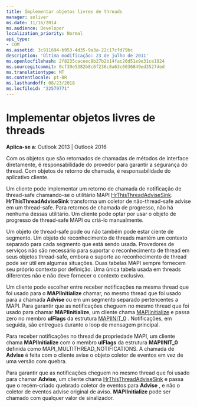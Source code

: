 ```yaml
---
title: Implementar objetos livres de threads
manager: soliver
ms.date: 11/16/2014
ms.audience: Developer
localization_priority: Normal
api_type:
- COM
ms.assetid: 3c911694-b953-4d35-9a3a-22c17cfd79bc
description: 'Última modificação: 23 de julho de 2011'
ms.openlocfilehash: 2f8235caceec8b27b2b14fac26d51e9e31ce1024
ms.sourcegitcommit: 0cf39e5382b8c6f236c8a63c6036849ed3527ded
ms.translationtype: MT
ms.contentlocale: pt-BR
ms.lasthandoff: 08/23/2018
ms.locfileid: "22579771"
---
```

# <a name="implementing-thread-safe-objects"></a>Implementar objetos livres de threads

  
  
**Aplica-se a**: Outlook 2013 | Outlook 2016 
  
Com os objetos que são retornados de chamadas de métodos de interface diretamente, é responsabilidade do provedor para garantir a segurança do thread. Com objetos de retorno de chamada, é responsabilidade do aplicativo cliente.
  
Um cliente pode implementar um retorno de chamada de notificação de thread-safe chamando-se o utilitário MAPI [HrThisThreadAdviseSink](hrthisthreadadvisesink.md). **HrThisThreadAdviseSink** transforma um coletor de não-thread-safe advise em um thread-safe. Para retornos de chamada de progresso, não há nenhuma dessas utilitário. Um cliente pode optar por usar o objeto de progresso de thread-safe MAPI ou criá-lo manualmente. 
  
Um objeto de thread-safe pode ou não também pode estar ciente de segmento. Um objeto de reconhecimento de threads mantém um contexto separado para cada segmento que está sendo usada. Provedores de serviços não são necessário para suportar o reconhecimento de thread em seus objetos thread-safe, embora o suporte ao reconhecimento de thread pode ser útil em algumas situações. Duas tabelas MAPI sempre fornecem seu próprio contexto por definição. Uma única tabela usada em threads diferentes não e não deve fornecer o contexto exclusivo.
  
Um cliente pode escolher entre receber notificações na mesma thread que foi usado para o **MAPIInitialize** chamar, no mesmo thread que foi usado para a chamada **Advise** ou em um segmento separado pertencentes a MAPI. Para garantir que as notificações cheguem no mesmo thread que foi usado para chamar **MAPIInitialize**, um cliente chama [MAPIInitialize](mapiinitialize.md) e passa zero no membro **ulFlags** da estrutura [MAPIINIT_0](mapiinit_0.md) . Notificações, em seguida, são entregues durante o loop de mensagem principal. 
  
Para receber notificações no thread de propriedade MAPI, um cliente chama **MAPIInitialize** com o membro **ulFlags** da estrutura **MAPIINIT_0** definida como MAPI_MULTITHREAD_NOTIFICATIONS. A chamada de **Advise** é feita com o cliente avise o objeto coletor de eventos em vez de uma versão com quebra. 
  
Para garantir que as notificações cheguem no mesmo thread que foi usado para chamar **Advise**, um cliente chama [HrThisThreadAdviseSink](hrthisthreadadvisesink.md) e passa que o recém-criado quebrado coletor de eventos para **Advise** , e não o coletor de eventos advise original de aviso. **MAPIInitialize** pode ser chamado com qualquer valor de sinalizador. 
  

